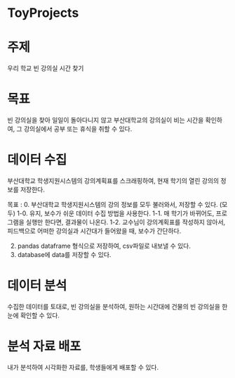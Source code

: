 # ToyProjects

# 주제

우리 학교 빈 강의실 시간 찾기

# 목표

빈 강의실을 찾아 일일이 돌아다니지 않고 부산대학교의 강의실이 비는 시간을 확인하여, 그 강의실에서 공부 또는 휴식을 취할 수 있다.

# 데이터 수집

부산대학교 학생지원시스템의 강의계획표를 스크래핑하여, 
현재 학기의 열린 강의의 정보를 저장한다.

목표 : 
0. 부산대학교 학생지원시스템의 강의 정보를 모두 불러와서, 저장할 수 있다. (모두)
1-0. 유지, 보수가 쉬운 데이터 수집 방법을 사용한다.
1-1. 매 학기가 바뀌어도, 프로그램을 실행만 한다면, 결과물이 나온다.
1-2. 교수님이 강의계획표를 작성하지 않아서, 피드백으로 어떠한 강의실과 시간대가 들어왔을 때, 보수가 간단하다.

2. pandas dataframe 형식으로 저장하여, csv파일로 내보낼 수 있다.
3. database에 data를 저장할 수 있다.

# 데이터 분석

수집한 데이터를 토대로, 빈 강의실을 분석하여, 원하는 시간대에 건물의 빈 강의실을 한눈에 확인할 수 있다.

# 분석 자료 배포

내가 분석하여 시각화한 자료를, 학생들에게 배포할 수 있다.


